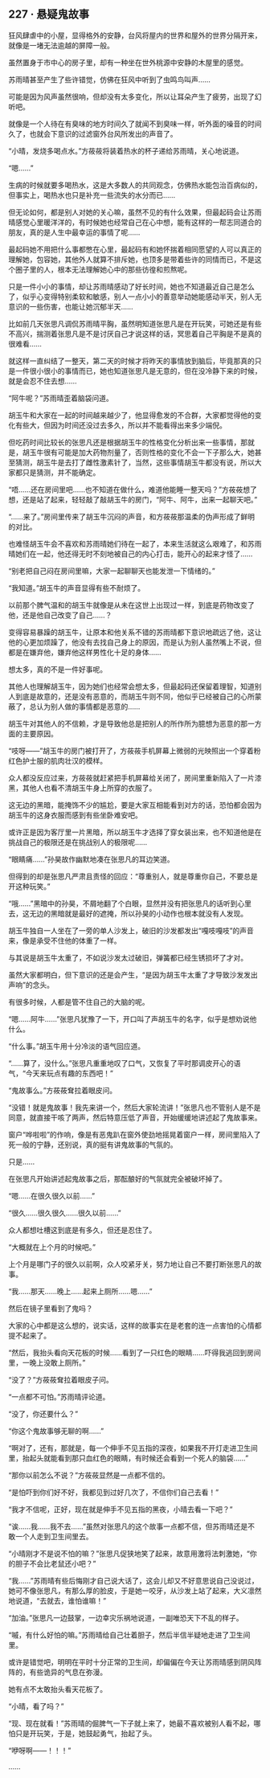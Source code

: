 ## 227 · 悬疑鬼故事

狂风肆虐中的小屋，显得格外的安静，台风将屋内的世界和屋外的世界分隔开来，就像是一堵无法逾越的屏障一般。

虽然置身于市中心的房子里，却有一种坐在世外桃源中安静的木屋里的感觉。

苏雨晴甚至产生了些许错觉，仿佛在狂风中听到了虫鸣鸟叫声……

可能是因为风声虽然很响，但却没有太多变化，所以让耳朵产生了疲劳，出现了幻听吧。

就像是一个人待在有臭味的地方时间久了就闻不到臭味一样，听外面的噪音的时间久了，也就会下意识的过滤窗外台风所发出的声音了。

“小晴，发烧多喝点水。”方莜莜将装着热水的杯子递给苏雨晴，关心地说道。

“嗯……”

生病的时候就要多喝热水，这是大多数人的共同观念，仿佛热水能包治百病似的，但事实上，喝热水也只是补充一些流失的水分而已……

但无论如何，都是别人对她的关心嘛，虽然不见的有什么效果，但最起码会让苏雨晴感觉心里暖洋洋的，有时候她也经常自己在心中想，能有这样的一帮志同道合的朋友，真的是人生中最幸运的事情了呢……

最起码她不用把什么事都憋在心里，最起码有和她怀揣着相同愿望的人可以真正的理解她，包容她，其他外人就算不排斥她，也顶多是带着些许的同情而已，不是这个圈子里的人，根本无法理解她心中的那些彷徨和煎熬呢。

只是一件小小的事情，却让苏雨晴感动了好长时间，她也不知道最近自己是怎么了，似乎心变得特别柔软和敏感，别人一点小小的善意举动她能感动半天，别人无意识的一些伤害，也能让她沉郁半天……

比如前几天张思凡调侃苏雨晴平胸，虽然明知道张思凡是在开玩笑，可她还是有些不高兴，揣测着张思凡是不是讨厌自己才说这样的话，冥思着自己平胸是不是真的很难看……

就这样一直纠结了一整天，第二天的时候才将昨天的事情放到脑后，毕竟那真的只是一件很小很小的事情而已，她也知道张思凡是无意的，但在没冷静下来的时候，就是会忍不住去想……

“阿牛呢？”苏雨晴歪着脑袋问道。

胡玉牛和大家在一起的时间越来越少了，他显得愈发的不合群，大家都觉得他的变化有些大，但因为时间还没过去多久，所以并不能看得出来多少端倪。

但吃药时间比较长的张思凡还是根据胡玉牛的性格变化分析出来一些事情，那就是，胡玉牛很有可能是加大药物剂量了，否则性格的变化不会一下子那么大，她甚至猜测，胡玉牛是去打了雌性激素针了，当然，这些事情胡玉牛都没有说，所以大家都只是猜测，并不能确定。

“唔……还在房间里吧……也不知道在做什么，难道他能睡一整天吗？”方莜莜想了想，还是站了起来，轻轻敲了敲胡玉牛的房门，“阿牛、阿牛，出来一起聊天吧。”

“……来了。”房间里传来了胡玉牛沉闷的声音，和方莜莜那温柔的伪声形成了鲜明的对比。

也难怪胡玉牛会不喜欢和苏雨晴她们待在一起了，本来生活就这么艰难了，和苏雨晴她们在一起，他还得无时不刻地被自己的内心打击，能开心的起来才怪了……

“别老把自己闷在房间里嘛，大家一起聊聊天也能发泄一下情绪的。”

“我知道。”胡玉牛的声音显得有些不耐烦了。

以前那个脾气温和的胡玉牛就像是从未在这世上出现过一样，到底是药物改变了他，还是他自己改变了自己……？

变得容易暴躁的胡玉牛，让原本和他关系不错的苏雨晴都下意识地疏远了他，这让他的心更加烦躁了，他没有去找自己身上的原因，而是认为别人虽然嘴上不说，但都是在嫌弃他，嫌弃他这样男性化十足的身体……

想太多，真的不是一件好事呢。

其他人也理解胡玉牛，因为她们也经常会想太多，但最起码还保留着理智，知道别人到底是故意的，还是没有恶意的，而胡玉牛则不同，他似乎已经被自己的心所蒙蔽了，总认为别人做的事情都是恶意的……

胡玉牛对其他人的不信赖，才是导致他总是把别人的所作所为臆想为恶意的那一方面的主要原因。

“吱呀——”胡玉牛的房门被打开了，方莜莜手机屏幕上微弱的光映照出一个穿着粉红色护士服的肌肉壮汉的模样。

众人都没反应过来，方莜莜就赶紧把手机屏幕给关闭了，房间里重新陷入了一片漆黑，其他人也看不清胡玉牛身上所穿的衣服了。

这无边的黑暗，能掩饰不少的尴尬，要是大家互相能看到对方的话，恐怕都会因为胡玉牛的这身衣服而感到有些坐卧难安吧。

或许正是因为客厅里一片黑暗，所以胡玉牛才选择了穿女装出来，也不知道他是在挑战自己的极限还是在挑战别人的极限呢……

“眼睛痛……”孙昊故作幽默地凑在张思凡的耳边笑道。

但得到的却是张思凡严肃且责怪的回应：“尊重别人，就是尊重你自己，不要总是开这种玩笑。”

“哦……”黑暗中的孙昊，不屑地翻了个白眼，显然并没有把张思凡的话听到心里去，这无边的黑暗就是最好的遮掩，所以孙昊的小动作也根本就没有人发现。

胡玉牛独自一人坐在了一旁的单人沙发上，破旧的沙发都发出“嘎吱嘎吱”的声音来，像是承受不住他的体重了一样。

与其说是胡玉牛太重了，不如说沙发太过破旧，弹簧都已经生锈损坏了才对。

虽然大家都明白，但下意识的还是会产生，“是因为胡玉牛太重了才导致沙发发出声响”的念头。

有很多时候，人都是管不住自己的大脑的呢。

“嗯……阿牛……”张思凡犹豫了一下，开口叫了声胡玉牛的名字，似乎是想劝说他什么。

“什么事。”胡玉牛用十分冷淡的语气回应道。

“……算了，没什么。”张思凡重重地叹了口气，又恢复了平时那调皮开心的语气，“今天来玩点有趣的东西吧！”

“鬼故事么。”方莜莜耷拉着眼皮问。

“没错！就是鬼故事！我先来讲一个，然后大家轮流讲！”张思凡也不管别人是不是同意，就直接干咳了两声，然后特意压低了声音，开始缓缓地讲述起了鬼故事来。

窗户“哗啦啦”的作响，像是有恶鬼趴在窗外使劲地摇晃着窗户一样，房间里陷入了死一般的宁静，还别说，真的挺有讲鬼故事的气氛的。

只是……

在张思凡开始讲述起鬼故事之后，那酝酿好的气氛就完全被破坏掉了。

“嗯……在很久很久以前……”

“很久……很久很久……很久以前……”

众人都想吐槽这到底是有多久，但还是忍住了。

“大概就在上个月的时候吧。”

上个月是哪门子的很久以前啊，众人咬紧牙关，努力地让自己不要打断张思凡的故事。

“我……那天……晚上……起来上厕所……嗯……”

然后在镜子里看到了鬼吗？

大家的心中都是这么想的，说实话，这样的故事实在是老套的连一点害怕的心情都提不起来了。

“然后，我抬头看向天花板的时候……看到了一只红色的眼睛……吓得我逃回到房间里，一晚上没敢上厕所。”

“没了？”方莜莜耷拉着眼皮子问。

“一点都不可怕。”苏雨晴评论道。

“没了，你还要什么？”

“你这个鬼故事够无聊的啊……”

“啊对了，还有，那就是，每一个伸手不见五指的深夜，如果我不开灯走进卫生间里，抬起头就能看到那只血红色的眼睛，有时候还会看到一个死人的脑袋……”

“那你以前怎么不说？”方莜莜显然是一点都不信的。

“是怕吓到你们好不好，我都见到过好几次了，不信你们自己去看！”

“我才不信呢，正好，现在就是伸手不见五指的黑夜，小晴去看一下吧？”

“诶……我……我不去……”虽然对张思凡的这个故事一点都不信，但苏雨晴还是不敢一个人走到卫生间里去。

“小晴刚才不是说不怕的嘛？”张思凡促狭地笑了起来，故意用激将法刺激她，“你的胆子不会比老鼠还小吧？”

“我……”苏雨晴有些后悔刚才自己说大话了，这会儿却又不好意思说自己没说过，她可不像张思凡，有那么厚的脸皮，于是她一咬牙，从沙发上站了起来，大义凛然地说道，“去就去，谁怕谁嘛！”

“加油。”张思凡一边鼓掌，一边幸灾乐祸地说道，一副唯恐天下不乱的样子。

“嘁，有什么好怕的嘛。”苏雨晴给自己壮着胆子，然后半信半疑地走进了卫生间里。

或许是错觉吧，明明在平时十分正常的卫生间，却偏偏在今天让苏雨晴感到阴风阵阵的，有些诡异的气息在弥漫。

她有点不太敢抬头看天花板了。

“小晴，看了吗？”

“现、现在就看！”苏雨晴的倔脾气一下子就上来了，她最不喜欢被别人看不起，哪怕只是开玩笑，于是，她鼓起勇气，抬起了头。

“咿呀啊——！！！”

……

